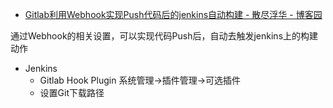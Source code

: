 


* [Gitlab利用Webhook实现Push代码后的jenkins自动构建 - 散尽浮华 - 博客园 ](http://www.cnblogs.com/kevingrace/p/6479813.html)

通过Webhook的相关设置，可以实现代码Push后，自动去触发jenkins上的构建动作

* Jenkins
  * Gitlab Hook Plugin
    系统管理->插件管理->可选插件
  * 设置Git下载路径